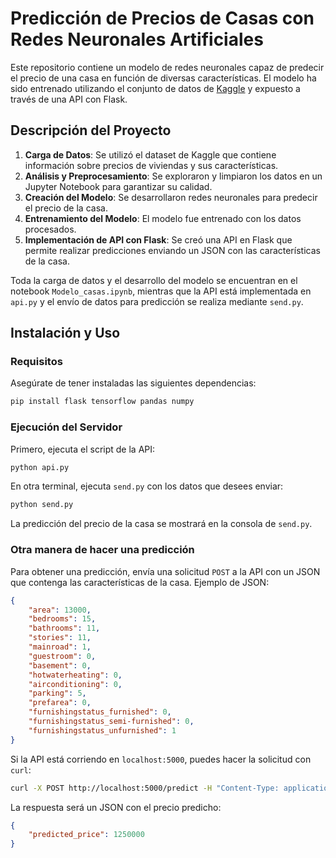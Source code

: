 # Predicción de Precios de Casas con Redes Neuronales Artificiales

Este repositorio contiene un modelo de redes neuronales capaz de predecir el precio de una casa en función de diversas características. El modelo ha sido entrenado utilizando el conjunto de datos de [Kaggle](https://www.kaggle.com/datasets/yasserh/housing-prices-dataset) y expuesto a través de una API con Flask.

## Descripción del Proyecto

1. **Carga de Datos**: Se utilizó el dataset de Kaggle que contiene información sobre precios de viviendas y sus características.
2. **Análisis y Preprocesamiento**: Se exploraron y limpiaron los datos en un Jupyter Notebook para garantizar su calidad.
3. **Creación del Modelo**: Se desarrollaron redes neuronales para predecir el precio de la casa.
4. **Entrenamiento del Modelo**: El modelo fue entrenado con los datos procesados.
5. **Implementación de API con Flask**: Se creó una API en Flask que permite realizar predicciones enviando un JSON con las características de la casa.

Toda la carga de datos y el desarrollo del modelo se encuentran en el notebook `Modelo_casas.ipynb`, mientras que la API está implementada en `api.py` y el envío de datos para predicción se realiza mediante `send.py`.

## Instalación y Uso

### Requisitos

Asegúrate de tener instaladas las siguientes dependencias:

```sh
pip install flask tensorflow pandas numpy
```

### Ejecución del Servidor

Primero, ejecuta el script de la API:

```sh
python api.py
```

En otra terminal, ejecuta `send.py` con los datos que desees enviar:

```sh
python send.py
```

La predicción del precio de la casa se mostrará en la consola de `send.py`.

### Otra manera de hacer una predicción

Para obtener una predicción, envía una solicitud `POST` a la API con un JSON que contenga las características de la casa. Ejemplo de JSON:

```json
{
    "area": 13000,
    "bedrooms": 15,
    "bathrooms": 11,
    "stories": 11,
    "mainroad": 1,
    "guestroom": 0,
    "basement": 0,
    "hotwaterheating": 0,
    "airconditioning": 0,
    "parking": 5,
    "prefarea": 0,
    "furnishingstatus_furnished": 0,
    "furnishingstatus_semi-furnished": 0,
    "furnishingstatus_unfurnished": 1
}
```

Si la API está corriendo en `localhost:5000`, puedes hacer la solicitud con `curl`:

```sh
curl -X POST http://localhost:5000/predict -H "Content-Type: application/json" -d '{"area":13000,"bedrooms":15,"bathrooms":11,"stories":11,"mainroad":1,"guestroom":0,"basement":0,"hotwaterheating":0,"airconditioning":0,"parking":5,"prefarea":0,"furnishingstatus_furnished":0,"furnishingstatus_semi-furnished":0,"furnishingstatus_unfurnished":1}'
```

La respuesta será un JSON con el precio predicho:

```json
{
    "predicted_price": 1250000
}
```

